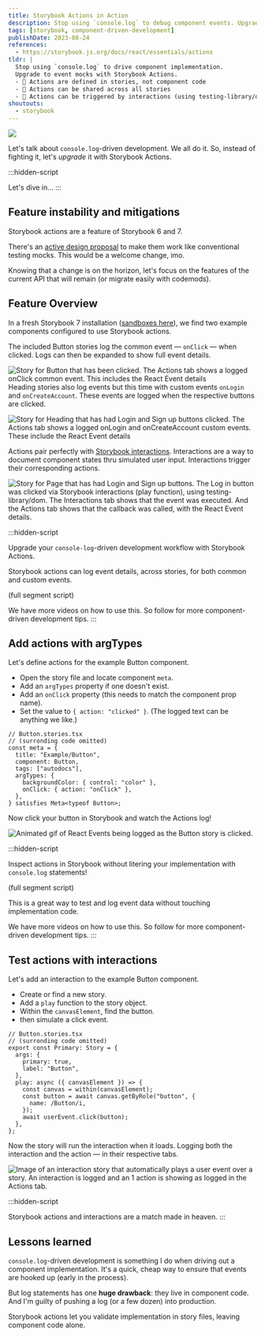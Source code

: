 ```yaml
---
title: Storybook Actions in Action
description: Stop using `console.log` to debug component events. Upgrade to event mocks with Storybook Actions. (Storybook 6 and 7).
tags: [storybook, component-driven-development]
publishDate: 2023-08-24
references:
  - https://storybook.js.org/docs/react/essentials/actions
tldr: |
  Stop using `console.log` to drive component implementation.
  Upgrade to event mocks with Storybook Actions.
  - 👻 Actions are defined in stories, not component code
  - 👀 Actions can be shared across all stories
  - 🤝 Actions can be triggered by interactions (using testing-library/dom)
shoutouts:
  - storybook
---
```


![](./storybook-actions/storybook-actions_cover.png)

Let's talk about `console.log`-driven development.
We all do it.
So, instead of fighting it, let's _upgrade_ it with Storybook Actions.

:::hidden-script

Let's dive in…
:::

## Feature instability and mitigations

Storybook actions are a feature of Storybook 6 and 7.

There's an [active design proposal](https://github.com/storybookjs/storybook/discussions/23649) to make them work like conventional testing mocks. This would be a welcome change, imo.

Knowing that a change is on the horizon, let's focus on the features of the current API that will remain (or migrate easily with codemods).

## Feature Overview

In a fresh Storybook 7 installation ([sandboxes here](https://storybook.new/)), we find two example components configured to use Storybook actions.

The included Button stories log the common event — `onClick` — when clicked. Logs can then be expanded to show full event details.

![Story for Button that has been clicked. The Actions tab shows a logged `onClick` common event. This includes the React Event details](./storybook-actions/storybook-actions_button.png)
​
Heading stories also log events but this time with custom events `onLogin` and `onCreateAccount`. These events are logged when the respective buttons are clicked.

![Story for Heading that has had Login and Sign up buttons clicked. The Actions tab shows a logged `onLogin` and `onCreateAccount` custom events. These include the React Event details](./storybook-actions/storybook-actions_logged-out.png)

<!-- The Page stories are different. Even though they compose the Heading and Button components, no events are logged. This happens because the event callback props aren't part of the Page component interface.

![Story for Page no actions logged. This happens because the Page does not have a any events exposed as part of it's interface](./storybook-actions/storybook-actions_page.png) -->

Actions pair perfectly with [Storybook interactions][]. Interactions are a way to document component states thru simulated user input. Interactions trigger their corresponding actions.

[Storybook interactions]: https://storybook.js.org/docs/react/essentials/interactions#page-top

![Story for Page that has had Login and Sign up buttons. The Log in button was clicked via Storybook interactions (play function), using testing-library/dom. The Interactions tab shows that the event was executed. And the Actions tab shows that the callback was called, with the React Event details.](./storybook-actions/storybook-actions_page-interaction.png)

:::hidden-script

Upgrade your `console-log`-driven development workflow with Storybook Actions.

Storybook actions can log event details, across stories, for both common and custom events.

(full segment script)

We have more videos on how to use this. So follow for more component-driven development tips.
:::

## Add actions with argTypes

Let's define actions for the example Button component.

- Open the story file and locate component `meta`.
- Add an `argTypes` property if one doesn't exist.
- Add an `onClick` property (this needs to match the component prop name).
- Set the value to `{ action: "clicked" }`. (The logged text can be anything we like.)

```tsx ins={9}
// Button.stories.tsx
// (surronding code omitted)
const meta = {
  title: "Example/Button",
  component: Button,
  tags: ["autodocs"],
  argTypes: {
    backgroundColor: { control: "color" },
    onClick: { action: "onClick" },
  },
} satisfies Meta<typeof Button>;
```

Now click your button in Storybook and watch the Actions log!

![Animated gif of React Events being logged as the Button story is clicked.](./storybook-actions/storybook-actions_button-actions.gif)

:::hidden-script

Inspect actions in Storybook without litering your implementation with `console.log` statements!

(full segment script)

This is a great way to test and log event data without touching implementation code.

We have more videos on how to use this. So follow for more component-driven development tips.
:::

## Test actions with interactions

Let's add an interaction to the example Button component.

- Create or find a new story.
- Add a `play` function to the story object.
- Within the `canvasElement`, find the button.
- then simulate a click event.

```tsx ins={6-12}
// Button.stories.tsx
// (surronding code omitted)
export const Primary: Story = {
  args: {
    primary: true,
    label: "Button",
  },
  play: async ({ canvasElement }) => {
    const canvas = within(canvasElement);
    const button = await canvas.getByRole("button", {
      name: /Button/i,
    });
    await userEvent.click(button);
  },
};
```

Now the story will run the interaction when it loads. Logging both the interaction and the action — in their respective tabs.

![Image of an interaction story that automatically plays a user event over a story. An interaction is logged and an 1 action is showing as logged in the Actions tab.](./storybook-actions/storybook-actions_button-interaction.png)

:::hidden-script

Storybook actions and interactions are a match made in heaven.
:::

## Lessons learned

`console.log`-driven development is something I do when driving out a component implementation. It's a quick, cheap way to ensure that events are hooked up (early in the process).

But log statements has one **huge drawback**: they live in component code. And I'm guilty of pushing a log (or a few dozen) into production.

Storybook actions let you validate implementation in story files, leaving component code alone.
